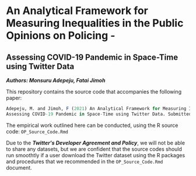 # An Analytical Framework for Measuring Inequalities in the Public Opinions on Policing - 

## Assessing COVID-19 Pandemic in Space-Time using Twitter Data

***Authors: Monsuru Adepeju, Fatai Jimoh***

This repository contains the source code that accompanies the following paper:

```r
Adepeju, M. and Jimoh, F (2021) An Analytical Framework for Measuring Inequalities in the Public Opinions on Policing - 
Assessing COVID-19 Pandemic in Space-Time using Twitter Data. Submitted to the JGIS.`
```

The empirical work outlined here can be conducted, using the R source code: `OP_Source_Code.Rmd`

Due to the ***Twitter's Developer Agreement and Policy***, we will not be able to share any datasets, but we are confident that the source codes should run smoothtly if a user download the Twitter dataset using the R packages and procedures that we recommended in the `OP_Source_Code.Rmd` document.

